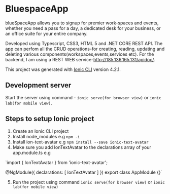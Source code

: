 # BluespaceApp
blueSpaceApp allows you to signup for premier work-spaces and events, whether you need a pass for a day, a dedicated desk for your business, or an office suite for your entire company.

Developed using Typescript, CSS3, HTML 5 and .NET CORE REST API.
The app can perfom all the CRUD operations-for creating, reading, updating and deleting various components(workspaces,events,services etc). For the backend, 
I am using a REST WEB service-http://185.136.165.131/apidoc/.

This project was generated with [Ionic CLI](https://ionicframework.com/docs/cli/) version 4.2.1.

## Development server

Start the server using command -  `ionic serve(for browser view)` or `ionic lab(for mobile view)`.

## Steps to setup Ionic project 

1. Create an Ionic CLI project
2. Install node_modules e.g `npm -i`
3. Install ion-text-avatar e.g `npm install --save ionic-text-avatar`
4. Make sure you add IonTextAvatar to the declarations array of your app.module.ts e.g

`import { IonTextAvatar } from 'ionic-text-avatar';

@NgModule({
  declarations: [
    IonTextAvatar
  ]
})
export class AppModule {}`

5. Run the project using command `ionic serve(for browser view)` or `ionic lab(for mobile view)`
